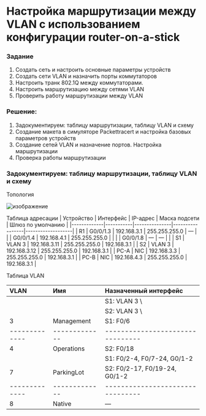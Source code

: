 # **Настройка маршрутизации между VLAN с использованием конфигурации router-on-a-stick**

### **Задание**
1. Создать сеть и настроить основные параметры устройств
2. Создать сети VLAN и назначить порты коммутаторов
3. Настроить транк 802.1Q между коммутаторами.
4. Настроить маршрутизацию между сетями VLAN
5. Проверить работу маршрутизации между VLAN

### **Решение:**
1. Задокументируем: таблицу маршрутизации, таблицу VLAN и схему
2. Создание макета в симуляторе Packettracert и настройка базовых параметров устройств
3. Создание сетей VLAN и назначение портов. Настройка маршрутизации
4. Проверка работы маршрутизации

### **Задокументируем: таблицу маршрутизации, таблицу VLAN и схему**
Топология

![изображение](https://user-images.githubusercontent.com/39755453/110473263-296e2700-8100-11eb-882f-aeb17d85ff76.png)

Таблица адресации
|  Устройство | Интерфейс | IP-адрес      | Маска подсети   | Шлюз по умолчанию |
|-------------|-----------|---------------|-----------------|-------------------|
| R1          | G0/0/1.3  | 192.168.3.1   | 255.255.255.0   | —                 |
|             | G0/0/1.4  | 192.168.4.1   | 255.255.255.0   |                   |
|             | G0/0/1.8  | —             | —               |                   |
| S1          | VLAN 3    | 192.168.3.11  | 255.255.255.0   | 192.168.3.1       |
| S2          | VLAN 3    | 192.168.3.12  | 255.255.255.0   | 192.168.3.1       |
| PC-A        | NIC       | 192.168.3.3   | 255.255.255.0   | 192.168.3.1       |
| PC-B        | NIC       | 192.168.4.3   | 255.255.255.0   | 192.168.3.1       |

Таблица VLAN

|  VLAN       | Имя         | Назначенный интерфейс          |
|:------------|:------------|:-------------------------------|
|             |             | S1: VLAN 3                     \
|             |             | S2: VLAN 3                     \
| 3           | Management  | S1: F0/6                       |
|-------------|-------------|--------------------------------|
| 4           | Operations  | S2: F0/18                      |
|             |             | S1: F0/2-4, F0/7-24, G0/1-2    |
| 7           | ParkingLot  | S2: F0/2-17, F0/19-24, G0/1-2  |
|-------------|-------------|--------------------------------|
| 8           | Native      | —                              |

